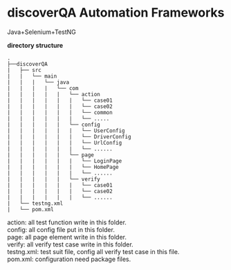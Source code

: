 # discoverQA Automation Frameworks
Java+Selenium+TestNG

**directory structure**

    .
    ├──discoverQA
    |   ├── src
    |   |   └── main
    |   |   |   └── java
    |   |   |   |   └── com
    |   |   |   |   |   └── action
    |   |   |   |   |   |   └── case01
    |   |   |   |   |   |   └── case02
    |   |   |   |   |   |   └── common
    |   |   |   |   |   |   └── .....
    |   |   |   |   |   └── config
    |   |   |   |   |   |   └── UserConfig
    |   |   |   |   |   |   └── DriverConfig
    |   |   |   |   |   |   └── UrlConfig
    |   |   |   |   |   |   └── ......
    |   |   |   |   |   └── page
    |   |   |   |   |   |   └── LoginPage
    |   |   |   |   |   |   └── HomePage
    |   |   |   |   |   |   └── ......
    |   |   |   |   |   └── verify
    |   |   |   |   |   |   └── case01
    |   |   |   |   |   |   └── case02
    |   |   |   |   |   |   └── ......
    |   └── testng.xml
    |   └── pom.xml
  
  
action: all test function write in this folder.<br />
config: all config file put in this folder.<br />
page: all page element write in this folder.<br />
verify: all verify test case write in this folder.<br />
testng.xml: test suit file, config all verify test case in this file.<br />
pom.xml: configuration need package files.
